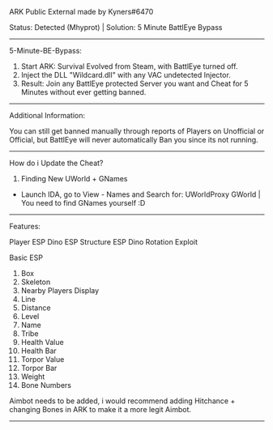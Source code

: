 ARK Public External made by Kyners#6470

Status: Detected (Mhyprot) | Solution: 5 Minute BattlEye Bypass

---------------------------------------------------------------------------------------------------------------------------------------------------
5-Minute-BE-Bypass:

1. Start ARK: Survival Evolved from Steam, with BattlEye turned off.
2. Inject the DLL "Wildcard.dll" with any VAC undetected Injector.
3. Result: Join any BattlEye protected Server you want and Cheat for 5 Minutes without ever getting banned.

----------------------------------------------------------------------------------------------------------------------------------------------------
Additional Information: 

You can still get banned manually through reports of Players on Unofficial or Official, but BattlEye will never automatically Ban you since its not running.

----------------------------------------------------------------------------------------------------------------------------------------------------
How do i Update the Cheat?

1. Finding New UWorld + GNames
- Launch IDA, go to View - Names and Search for: UWorldProxy GWorld | You need to find GNames yourself :D

----------------------------------------------------------------------------------------------------------------------------------------------------
Features:

Player ESP
Dino ESP
Structure ESP
Dino Rotation Exploit

Basic ESP
1. Box
2. Skeleton
3. Nearby Players Display
4. Line
5. Distance
6. Level
7. Name
8. Tribe
9. Health Value
10. Health Bar
11. Torpor Value
12. Torpor Bar
13. Weight
14. Bone Numbers

Aimbot needs to be added, i would recommend adding Hitchance + changing Bones in ARK to make it a more legit Aimbot.

----------------------------------------------------------------------------------------------------------------------------------------------------


 

